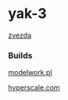 # yak-3



[zvezda](http://www.zvezda.org.ru/samolety-1-48/4814/)

### Builds

[modelwork.pl](http://www.modelwork.pl/viewtopic.php?p=572286)

[hyperscale.com](http://hyperscale.com/2007/features/yak3rf_1.htm)
